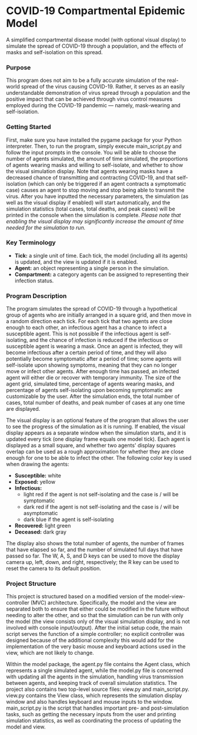 # COVID-19 Compartmental Epidemic Model

A simplified compartmental disease model (with
optional visual display) to
simulate the spread of COVID-19 through a population, and the effects of
masks and self-isolation on this spread.

### Purpose

This program does not aim to be a fully accurate simulation of the
real-world spread of the virus causing COVID-19. Rather, it
serves as an easily understandable
demonstration of virus spread through a population and the positive
impact that can be achieved through virus control measures employed
during the COVID-19 pandemic — namely, mask-wearing and self-isolation.

### Getting Started

First, make sure you have installed the pygame package for your Python
interpreter. Then, to run the program, simply execute main_script.py and
follow the input prompts in the console. You will be able to choose the
number of agents simulated, the amount of time simulated, the
proportions of agents wearing masks and willing to self-isolate, and
whether to show the visual simulation display. Note that agents wearing
masks have a decreased chance of transmitting and contracting COVID-19,
and that self-isolation (which can only be triggered if an agent
contracts a symptomatic case) causes an agent to stop moving and stop
being able to transmit the virus. After you have inputted the necessary
parameters, the simulation (as well as the
visual display if enabled) will start automatically, and the simulation
statistics (total cases, total deaths, and peak cases) will be printed
in the console when the simulation is
complete. *Please note that enabling the visual display may
significantly increase the amount of time needed for the simulation to
run.*

### Key Terminology

- **Tick:** a single unit of time. Each tick, the model (including all
its agents) is updated, and the view is updated if it is enabled.
- **Agent:** an object representing a single person in the simulation.
- **Compartment:** a category agents can be assigned to representing
their infection status.

### Program Description

The program simulates the spread of COVID-19 through a
hypothetical group of agents who are initially arranged in a square
grid, and then move in a random direction each tick. For
each tick that two agents are close enough to each other, an infectious
agent has a chance to infect a susceptible agent. This is not possible
if the infectious agent is self-isolating, and the chance of infection
is reduced if the infectious or susceptible agent is wearing a mask.
Once an agent is infected, they will become infectious after a certain
period of time, and they will also potentially become symptomatic
after a period of time; some agents will self-isolate upon
showing symptoms, meaning that they can no longer move or infect other
agents. After enough time has passed, an infected agent will either die
or recover with temporary immunity. The size of the agent grid,
simulated time, percentage of agents wearing masks, and percentage of
agents self-isolating upon becoming symptomatic are customizable by the
user. After the simulation ends, the total number of cases, total number
of deaths, and peak number of cases at any one time are displayed.

The visual display is an optional feature of the program that allows the
user to see the progress of the simulation as it is running. If enabled,
the visual display appears as a separate window when the simulation
starts, and it is updated every tick (one display frame equals one model
tick). Each agent is displayed as a small square, and whether two
agents' display squares overlap can be used as a rough approximation for
whether they are close enough for one to be able to infect the other.
The following color key is used when drawing the agents:

* **Susceptible:** white
* **Exposed:** yellow
* **Infectious:**
    * light red if the agent is not self-isolating and the case is /
      will be symptomatic
    * dark red if the agent is not self-isolating and the case is / will
      be asymptomatic
    * dark blue if the agent is self-isolating
* **Recovered:** light green
* **Deceased:** dark gray

The display also shows the total number of agents, the number of
frames that have elapsed so far, and the number of simulated full days
that have passed so far. The W, A, S, and D keys can be used to move the
display camera up, left, down, and right, respectively; the R key can be
used to reset the camera to its default position.

### Project Structure

This project is structured based on a modified version of the
model-view-controller (MVC) architecture. Specifically, the model and
the view are separated both to ensure that either could be modified in
the future without needing to alter the other, and so that the
simulation
can be run with only the model (the view consists only of the visual
simulation display, and is not involved with console input/output).
After the initial setup code, the main script serves the function of a
simple controller; no explicit controller was designed because of the
additional complexity this would add for the implementation of the very
basic mouse and
keyboard actions used in the view, which are not likely to change.

Within the model package, the agent.py file contains the Agent class,
which represents a single
simulated agent, while the model.py file is concerned with updating all
the agents in the simulation, handling virus transmission between
agents, and keeping track of overall simulation statistics. The project
also contains two top-level source files: view.py and main_script.py.
view.py
contains the View class, which represents the simulation display window
and also handles keyboard and mouse inputs to the window. main_script.py
is the script that handles important pre- and post-simulation tasks,
such as getting the necessary inputs from the user and printing
simulation statistics, as well as coordinating the process of updating
the model and view.